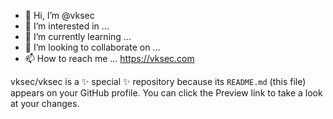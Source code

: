 - 👋 Hi, I’m @vksec
- 👀 I’m interested in ...
- 🌱 I’m currently learning ...
- 💞️ I’m looking to collaborate on ...
- 📫 How to reach me ...
https://vksec.com
  
  

vksec/vksec is a ✨ special ✨ repository because its `README.md` (this file) appears on your GitHub profile.
You can click the Preview link to take a look at your changes.

